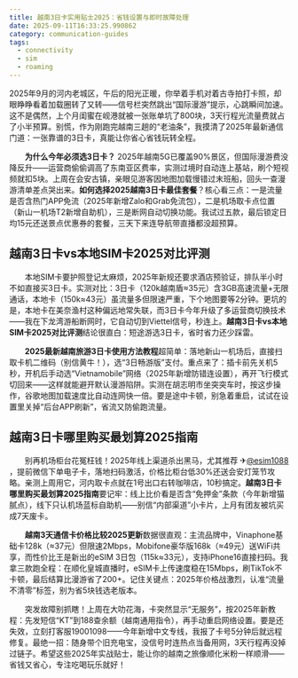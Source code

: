 ```yaml
---
title: 越南3日卡实用贴士2025：省钱设置与即时故障处理
date: 2025-09-11T16:33:25.990862
category: communication-guides
tags:
  - connectivity
  - sim
  - roaming
---
```


2025年9月的河内老城区，午后的阳光正暖，你举着手机对着古寺拍打卡照，却眼睁睁看着加载圈转了又转——信号栏突然跳出“国际漫游”提示，心跳瞬间加速。这不是偶然，上个月闺蜜在岘港就被一张账单坑了800块，3天行程光流量费就占了小半预算。别慌，作为刚跑完越南三趟的“老油条”，我摸清了2025年最新通信门道：一张靠谱的3日卡，真能让你省心省钱玩转全程。

　　**为什么今年必须选3日卡？** 2025年越南5G已覆盖90%景区，但国际漫游费没降反升——运营商偷偷调高了东南亚区费率，实测过境时自动连上基站，刷个短视频就扣5块。上周在会安古镇，亲眼见游客因地图加载慢错过末班船，回头一查漫游清单差点哭出来。**如何选择2025越南3日卡最佳套餐**？核心看三点：一是流量是否含热门APP免流（2025年新增Zalo和Grab免流包），二是机场取卡点位置（新山一机场T2新增自助机），三是断网自动切换功能。我试过五款，最后锁定日均15元还送景点优惠券的套餐，三天下来连导航带直播都没超预算。

## 越南3日卡vs本地SIM卡2025对比评测  
　　本地SIM卡要护照登记太麻烦，2025年新规还要求酒店预验证，排队半小时不如直接买3日卡。实测对比：3日卡（120k越南盾≈35元）含3GB高速流量+无限通话，本地卡（150k≈43元）虽流量多但限速严重，下个地图要等2分钟。更坑的是，本地卡在美奈渔村这种偏远地常失联，而3日卡今年升级了多运营商切换技术——我在下龙湾游船断网时，它自动切到Viettel信号，秒连上。**越南3日卡vs本地SIM卡2025对比评测**结论很直白：短途游选3日卡，省时省力还少踩雷。

　　**2025最新越南旅游3日卡使用方法教程**超简单：落地新山一机场后，直接扫取卡机二维码（别信黄牛！），选“3日畅游版”支付。重点来了：插卡前先关机5秒，开机后手动选“Vietnamobile”网络（2025年新增防错连设置），再开飞行模式切回来——这样就能避开默认漫游陷阱。实测在胡志明市坐突突车时，按这步操作，谷歌地图加载速度比自动连网快一倍。要是途中卡顿，别急着重启，试试在设置里关掉“后台APP刷新”，省流又防偷跑流量。

## 越南3日卡哪里购买最划算2025指南  
　　别再机场柜台花冤枉钱！2025年线上渠道杀出黑马，尤其推荐 ✈[@esim1088](https://t.me/s/esim1088) ，提前微信下单电子卡，落地扫码激活，价格比柜台低30%还送会安灯笼节攻略。亲测上周用它，河内取卡点就在1号出口右转咖啡店，10秒搞定。**越南3日卡哪里购买最划算2025指南**要记牢：线上比价看是否含“免押金”条款（今年新增猫腻点），线下只认机场蓝标自助机——别信“内部渠道”小卡片，上月有团友被坑买成7天废卡。

　　**越南3天通信卡价格比较2025更新**数据很直观：主流品牌中，Vinaphone基础卡128k（≈37元）但限速2Mbps，Mobifone豪华版168k（≈49元）送WiFi共享，而性价比王是新出的eSIM 3日包（115k≈33元），支持iPhone16直接扫码。我拿三款跑全程：在顺化皇城直播时，eSIM卡上传速度稳在15Mbps，刷TikTok不卡顿，最后结算比漫游省了200+。记住关键点：2025年价格战激烈，认准“流量不清零”标签，别为省5块钱选老版本。

　　突发故障别抓瞎！上周在大叻花海，卡突然显示“无服务”，按2025年新教程：先发短信“KT”到188查余额（越南通用指令），再手动重启网络设置。要是还失效，立刻打客服19001098——今年新增中文专线，我报了卡号5分钟后就远程修复。最绝一招：随身带个旧充电宝，没信号时连热点当备用网，3天行程再没掉过链子。希望这些2025年实战贴士，能让你的越南之旅像顺化米粉一样顺滑——省钱又省心，专注吃喝玩乐就好！